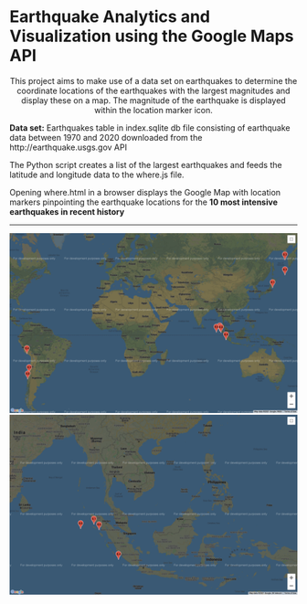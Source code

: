 # Earthquake Analytics and Visualization using the Google Maps API

<p align = "center">
This project aims to make use of a data set on earthquakes to determine the coordinate locations of the earthquakes with the largest magnitudes and display these on a map. The magnitude of the earthquake is displayed within the location marker icon.
<p>
<p>
  <b>Data set:</b>
Earthquakes table in index.sqlite db file consisting of earthquake data between 1970 and 2020 downloaded from the http://earthquake.usgs.gov API
  </p>

<p>
The Python script creates a list of the largest earthquakes and feeds the latitude and longitude data to the where.js file. 
 </p>

<p>Opening where.html in a browser displays the Google Map with location markers pinpointing the earthquake locations for the <b>10 most intensive earthquakes in recent history</b></p>

<hr>
<img alt = "Earthquake locations on Google Map" src = "./resources/googlemaps1.png" />
<br>
<img alt = "Earthquake frequency around Indonesia on Google Map" src = "./resources/googlemaps2.png">



